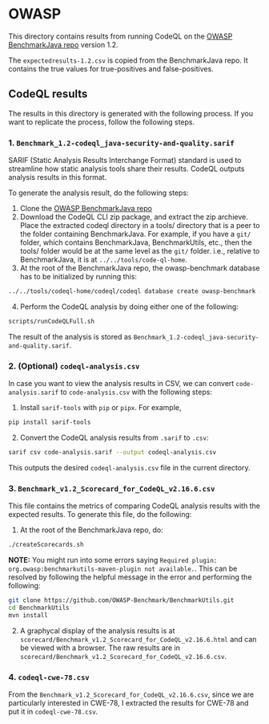 # OWASP

This directory contains results from running CodeQL on the [OWASP BenchmarkJava repo](https://github.com/OWASP-Benchmark/BenchmarkJava) version 1.2.

The `expectedresults-1.2.csv` is copied from the BenchmarkJava repo. It contains the true values for true-positives and false-positives.

## CodeQL results

The results in this directory is generated with the following process. If you want to replicate the process, follow the following steps.

### 1. `Benchmark_1.2-codeql_java-security-and-quality.sarif`

SARIF (Static Analysis Results Interchange Format) standard is used to streamline how static analysis tools share their results. CodeQL outputs analysis results in this format.

To generate the analysis result, do the following steps:

1. Clone the [OWASP BenchmarkJava repo](https://github.com/OWASP-Benchmark/BenchmarkJava)
2. Download the CodeQL CLI zip package, and extract the zip archieve. Place the extracted codeql directory in a tools/ directory that is a peer to the folder containing BenchmarkJava. For example, if you have a `git/` folder, which contains BenchmarkJava, BenchmarkUtils, etc., then the tools/ folder would be at the same level as the `git/` folder.  i.e., relative to BenchmarkJava, it is at `../../tools/code-ql-home`.
3. At the root of the BenchmarkJava repo, the owasp-benchmark database has to be initialized by running this:

```bash
../../tools/codeql-home/codeql/codeql database create owasp-benchmark --language=java
```

4. Perform the CodeQL analysis by doing either one of the following:

```bash
scripts/runCodeQLFull.sh
```

The result of the analysis is stored as `Benchmark_1.2-codeql_java-security-and-quality.sarif`.


### 2. (Optional) `codeql-analysis.csv`

In case you want to view the analysis results in CSV, we can convert `code-analysis.sarif` to `code-analysis.csv` with the following steps:

1. Install `sarif-tools` with `pip` or `pipx`. For example,

```bash
pip install sarif-tools
```

2. Convert the CodeQL analysis results from `.sarif` to `.csv`:

```bash
sarif csv code-analysis.sarif --output codeql-analysis.csv
```

This outputs the desired `codeql-analysis.csv` file in the current directory.


### 3. `Benchmark_v1.2_Scorecard_for_CodeQL_v2.16.6.csv`

This file contains the metrics of comparing CodeQL analysis results with the expected results. To generate this file, do the following:

1. At the root of the BenchmarkJava repo, do:

```bash
./createScorecards.sh
```

__NOTE:__ You might run into some errors saying `Required plugin: org.owasp:benchmarkutils-maven-plugin not available.`. This can be resolved by following the helpful message in the error and performing the following:

```bash
git clone https://github.com/OWASP-Benchmark/BenchmarkUtils.git
cd BenchmarkUtils
mvn install
```

2. A graphycal display of the analysis results is at `scorecard/Benchmark_v1.2_Scorecard_for_CodeQL_v2.16.6.html` and can be viewed with a browser. The raw results are in `scorecard/Benchmark_v1.2_Scorecard_for_CodeQL_v2.16.6.csv`.


### 4. `codeql-cwe-78.csv`

From the `Benchmark_v1.2_Scorecard_for_CodeQL_v2.16.6.csv`, since we are particularly interested in CWE-78, I extracted the results for CWE-78 and put it in `codeql-cwe-78.csv`.